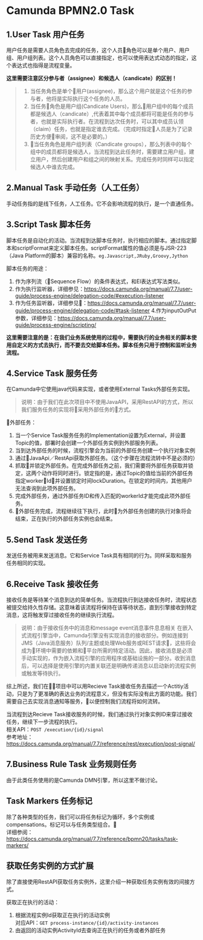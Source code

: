 # Camunda BPMN2.0 Task 
## 1.User Task 用户任务
用户任务是需要人员角色去完成的任务，这个人员角色可以是单个用户、用户组、用户组列表。这个人员角色可以直接指定，也可以使用表达式动态的指定，这个表达式也指得是流程变量。

**这里需要注意区分参与者（assignee）和候选人（candicate）的区别！**

> 1. 当任务角色是单个用户(assignee)，那么这个用户就是这个任务的参与者，他将是实际执行这个任务的人员。
> 2. 当任务角色是用户组(Candicate Users)，那么用户组中的每个成员都是候选人（candicate）,代表着其中每个成员都将可能是任务的参与者，也就是实际执行者。在流程到达次任务时，可以其中成员认领（claim）任务，也就是指定谁去完成。（完成时指定人员是为了记录历史方便审阅，这不是必要的。）
> 3. 当任务角色是用户组列表（Candicate groups），那么列表中的每个组中的成员都将是候选人，当流程到达此任务时，需要建立用户组，建立用户，然后创建用户和组之间的映射关系。完成任务时同样可以指定候选人中谁去完成。


## 2.Manual Task 手动任务（人工任务）
手动任务指的是线下任务，人工任务。它不会影响流程的执行，是一个直通任务。

## 3.Script Task 脚本任务
脚本任务是自动化的活动。当流程到达脚本任务时，执行相应的脚本。通过指定脚本和scriptFormat来定义脚本任务。scriptFormat属性的值必须是与JSR-223（Java Platform的脚本）兼容的名称。`eg.Javascript,JRuby,Groovy,Jython`

脚本任务的用途：
1. 作为序列流（Sequence Flow）的条件表达式，和El表达式写法类似。
2. 作为执行监听器，详细参见：https://docs.camunda.org/manual/7.7/user-guide/process-engine/delegation-code/#execution-listener
3. 作为任务监听器，详细参见：https://docs.camunda.org/manual/7.7/user-guide/process-engine/delegation-code/#task-listener
4.作为inputOutPut参数，详细参见：https://docs.camunda.org/manual/7.7/user-guide/process-engine/scripting/

**这里需要注意的是：在我们业务系统使用的过程中，需要执行的业务相关的脚本使用自定义的方式去执行，而不要去交给脚本任务。脚本任务只用于控制和监听业务流程。**

## 4.Service Task 服务任务
在Camunda中它使用java代码来实现，或者使用External Tasks外部任务实现。  
> 说明：由于我们在此次项目中不使用JavaAPI，采用RestAPI的方式，所以我们服务任务的实现将采用外部任务的方式。

外部任务：  
1. 当一个Service Task服务任务的Implementation设置为External，并设置Topic的值，部署时会创建一个外部任务实例到外部服务列表。
2. 当到达外部任务的时候，流程引擎会为当前的外部任务创建一个执行对象实例
3. 通过JavaApi／RestApi获取外部任务。（这个步骤在流程流转中不是必须的）
4. 抓取并锁定外部任务。在完成外部任务之前，我们需要将外部任务获取并锁定，这两个动作将同时进行。锁定指的是，通过Topic的值给当前的外部任务指定workerId，并设置锁定时间lockDuration。在锁定的时间内，其他用户无法查询到此项外部任务。
5. 完成外部任务，通过外部任务ID和传入匹配的workerId才能完成此项外部任务。
6. 外部任务完成，流程继续往下执行，此时为外部任务创建的执行对象将会结束，正在执行的外部任务实例也会结束。


## 5.Send Task 发送任务
发送任务被用来发送消息。它和Service Task具有相同的行为。同样采取和服务任务相同的实现。

## 6.Receive Task 接收任务
接收任务是等待某个消息到达的简单任务。当流程执行到达接收任务时，流程状态被提交给持久性存储。这意味着该流程将保持在该等待状态，直到引擎接收到特定消息，这将触发穿过接收任务的继续执行流程。

> 说明：由于接收任务中的消息和message event消息事件息息相关
在嵌入式流程引擎当中，Camunda引擎没有实现消息的接收部分。例如连接到JMS（Java消息服务）队列/主题或处理Web服务或REST请求，这些将会成为环境中需要的依赖和平台所需的特定活动。因此，接收消息是必须手动实现的，作为嵌入流程引擎的应用程序或基础设施的一部分。收到消息后，可以选择是使用引擎的内置关联还是明确传递消息以启动新的流程实例或触发等待执行。

综上所述，我们在项目中可以用Recieve Task接收任务去描述一个Actitiy活动，只是为了更准确的表达业务的流程意义，但没有实际没有此方面的功能。我们需要自己去实现消息通知等服务，以便控制我们流程将如何流转。

当流程到达Recieve Task接收服务的时候，我们通过执行对象实例ID来穿过接收任务，继续下一步流程的执行。  
相关API：`POST /execution/{id}/signal`   
参考地址：https://docs.camunda.org/manual/7.7/reference/rest/execution/post-signal/


## 7.Business Rule Task 业务规则任务
由于此类任务使用的是Camunda DMN引擎，所以这里不做讨论。

## Task Markers 任务标记
除了各种类型的任务，我们可以将任务标记为循环，多个实例或compensations。标记可以与任务类型组合。  
详细参阅：https://docs.camunda.org/manual/7.7/reference/bpmn20/tasks/task-markers/

## 获取任务实例的方式扩展
除了直接使用RestAPI获取任务实例外，这里介绍一种获取任务实例有效的间接方式。

获取正在执行的活动：
1. 根据流程实例Id获取正在执行的活动实例  
对应API：`GET process-instance/{id}/activity-instances`
2. 由返回的活动实例ActivityId去查询正在执行的任务或者外部任务
